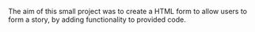 The aim of this small project was to create a HTML form to allow users to form a story, by adding functionality to provided code.
